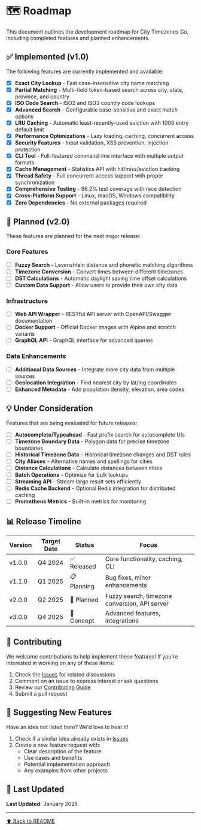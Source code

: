 # 🗺️ Roadmap

This document outlines the development roadmap for City Timezones Go, including completed features and planned enhancements.

## ✅ Implemented (v1.0)

The following features are currently implemented and available:

- [x] **Exact City Lookup** - Fast case-insensitive city name matching
- [x] **Partial Matching** - Multi-field token-based search across city, state, province, and country
- [x] **ISO Code Search** - ISO2 and ISO3 country code lookups
- [x] **Advanced Search** - Configurable case-sensitive and exact match options
- [x] **LRU Caching** - Automatic least-recently-used eviction with 1000 entry default limit
- [x] **Performance Optimizations** - Lazy loading, caching, concurrent access
- [x] **Security Features** - Input validation, XSS prevention, injection protection
- [x] **CLI Tool** - Full-featured command-line interface with multiple output formats
- [x] **Cache Management** - Statistics API with hit/miss/eviction tracking
- [x] **Thread Safety** - Full concurrent access support with proper synchronization
- [x] **Comprehensive Testing** - 96.2% test coverage with race detection
- [x] **Cross-Platform Support** - Linux, macOS, Windows compatibility
- [x] **Zero Dependencies** - No external packages required

## 🚧 Planned (v2.0)

These features are planned for the next major release:

### Core Features
- [ ] **Fuzzy Search** - Levenshtein distance and phonetic matching algorithms
- [ ] **Timezone Conversion** - Convert times between different timezones
- [ ] **DST Calculations** - Automatic daylight saving time offset calculations
- [ ] **Custom Data Support** - Allow users to provide their own city data

### Infrastructure
- [ ] **Web API Wrapper** - RESTful API server with OpenAPI/Swagger documentation
- [ ] **Docker Support** - Official Docker images with Alpine and scratch variants
- [ ] **GraphQL API** - GraphQL interface for advanced queries

### Data Enhancements
- [ ] **Additional Data Sources** - Integrate more city data from multiple sources
- [ ] **Geolocation Integration** - Find nearest city by lat/lng coordinates
- [ ] **Enhanced Metadata** - Add population density, elevation, area codes

## 💡 Under Consideration

Features that are being evaluated for future releases:

- [ ] **Autocomplete/Typeahead** - Fast prefix search for autocomplete UIs
- [ ] **Timezone Boundary Data** - Polygon data for precise timezone boundaries
- [ ] **Historical Timezone Data** - Historical timezone changes and DST rules
- [ ] **City Aliases** - Alternative names and spellings for cities
- [ ] **Distance Calculations** - Calculate distances between cities
- [ ] **Batch Operations** - Optimize for bulk lookups
- [ ] **Streaming API** - Stream large result sets efficiently
- [ ] **Redis Cache Backend** - Optional Redis integration for distributed caching
- [ ] **Prometheus Metrics** - Built-in metrics for monitoring

## 📊 Release Timeline

| Version | Target Date | Status | Focus |
|---------|-------------|--------|-------|
| v1.0.0 | Q4 2024 | ✅ Released | Core functionality, caching, CLI |
| v1.1.0 | Q1 2025 | 📋 Planning | Bug fixes, minor enhancements |
| v2.0.0 | Q2 2025 | 🎯 Planned | Fuzzy search, timezone conversion, API server |
| v3.0.0 | Q4 2025 | 💭 Concept | Advanced features, integrations |

## 🎯 Contributing

We welcome contributions to help implement these features! If you're interested in working on any of these items:

1. Check the [Issues](https://github.com/richoandika/city-timezones-go/issues) for related discussions
2. Comment on an issue to express interest or ask questions
3. Review our [Contributing Guide](../CONTRIBUTING.md)
4. Submit a pull request

## 📝 Suggesting New Features

Have an idea not listed here? We'd love to hear it!

1. Check if a similar idea already exists in [Issues](https://github.com/richoandika/city-timezones-go/issues)
2. Create a new feature request with:
   - Clear description of the feature
   - Use cases and benefits
   - Potential implementation approach
   - Any examples from other projects

## 📅 Last Updated

**Last Updated:** January 2025

---

[⬆ Back to README](../README.md)

